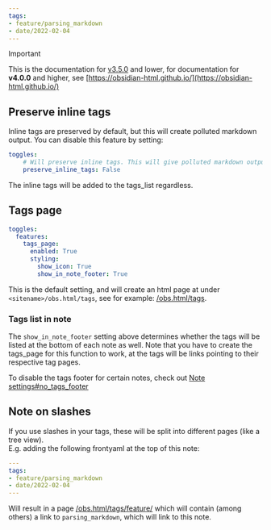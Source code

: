 ```yaml
---
tags:
- feature/parsing_markdown
- date/2022-02-04
---
```

   
>[!important]   
> This is the documentation for [v3.5.0](../../Changelog/v3.5.0.md) and lower, for documentation for **v4.0.0** and higher, see [https://obsidian-html.github.io/](https://obsidian-html.github.io/)   
   
   
## Preserve inline tags   
Inline tags are preserved by default, but this will create polluted markdown output. You can disable this feature by setting:   
``` yaml
toggles:
	# Will preserve inline tags. This will give polluted markdown output
	preserve_inline_tags: False
```
   
   
The inline tags will be added to the tags_list regardless.   
   
## Tags page   
``` yaml
toggles:
  features:
    tags_page:
      enabled: True
      styling:
        show_icon: True
        show_in_note_footer: True
```
   
   
This is the default setting, and will create an html page at under `<sitename>/obs.html/tags`, see for example: [/obs.html/tags](/obs.html/tags).   
   
### Tags list in note   
The `show_in_note_footer` setting above determines whether the tags will be listed at the bottom of each note as well. Note that you have to create the tags_page for this function to work, at the tags will be links pointing to their respective tag pages.   
   
To disable the tags footer for certain notes, check out [Note settings#no_tags_footer](../../Configurations/Note%20settings/Note%20settings.md#no_tags_footer)   
   
## Note on slashes   
If you use slashes in your tags, these will be split into different pages (like a tree view).   
E.g. adding the following frontyaml at the top of this note:   
   
``` yaml
---
tags:
- feature/parsing_markdown
- date/2022-02-04
---
```
   
   
Will result in a page [/obs.html/tags/feature/](/obs.html/tags/feature/) which will contain (among others) a link to  `parsing_markdown`, which will link to this note.